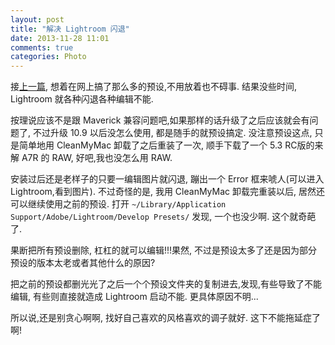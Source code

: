 ```yaml
---
layout: post
title: "解决 Lightroom 闪退"
date: 2013-11-28 11:01
comments: true
categories: Photo
---
```


接[上一篇](http://xguox.me/blog/2013/11/14/lightroom-presets/), 想着在网上搞了那么多的预设,不用放着也不碍事. 结果没些时间, Lightroom 就各种闪退各种编辑不能. 

按理说应该不是跟 Maverick 兼容问题吧,如果那样的话升级了之后应该就会有问题了, 不过升级 10.9 以后没怎么使用, 都是随手的就预设搞定. 没注意预设这点, 只是简单地用 CleanMyMac 卸载了之后重装了一次, 顺手下载了一个 5.3 RC版的来解 A7R 的 RAW, 好吧,我也没怎么用 RAW.

安装过后还是老样子的只要一编辑图片就闪退, 蹦出一个 Error 框来唬人(可以进入 Lightroom,看到图片). 不过奇怪的是, 我用 CleanMyMac 卸载完重装以后, 居然还可以继续使用之前的预设. 打开 `~/Library/Application Support/Adobe/Lightroom/Develop Presets/` 发现, 一个也没少啊. 这个就奇葩了. 

果断把所有预设删除, 杠杠的就可以编辑!!!果然, 不过是预设太多了还是因为部分预设的版本太老或者其他什么的原因? 

把之前的预设都删光光了之后一个个预设文件夹的复制进去,发现,有些导致了不能编辑, 有些则直接就造成 Lightroom 启动不能. 更具体原因不明...

所以说,还是别贪心啊啊, 找好自己喜欢的风格喜欢的调子就好. 这下不能拖延症了啊!